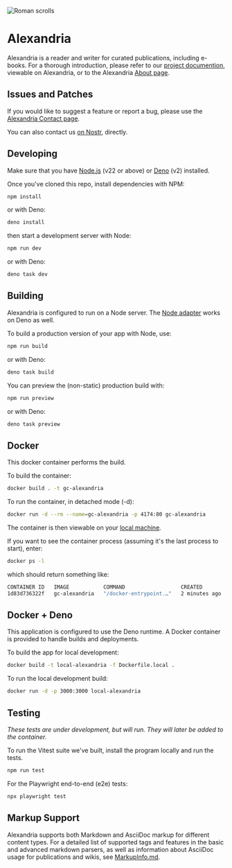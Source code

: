 ![Roman scrolls](https://i.nostr.build/M5qXa.jpg) 

# Alexandria

Alexandria is a reader and writer for curated publications, including e-books.
For a thorough introduction, please refer to our [project documention](https://next-alexandria.gitcitadel.eu/publication?d=gitcitadel-project-documentation-by-stella-v-1), viewable on Alexandria, or to the Alexandria [About page](https://next-alexandria.gitcitadel.eu/about).

## Issues and Patches

If you would like to suggest a feature or report a bug, please use the [Alexandria Contact page](https://next-alexandria.gitcitadel.eu/contact).

You can also contact us [on Nostr](https://njump.me/nprofile1qqsggm4l0xs23qfjwnkfwf6fqcs66s3lz637gaxhl4nwd2vtle8rnfqprfmhxue69uhhg6r9vehhyetnwshxummnw3erztnrdaks5zhueg), directly.

## Developing

Make sure that you have [Node.js](https://nodejs.org/en/download/package-manager) (v22 or above) or [Deno](https://docs.deno.com/runtime/getting_started/installation/) (v2) installed.

Once you've cloned this repo, install dependencies with NPM:
```bash
npm install
```

or with Deno:
```bash
deno install
```

then start a development server with Node:
```bash
npm run dev
```

or with Deno:
```bash
deno task dev
```

## Building

Alexandria is configured to run on a Node server.  The [Node adapter](https://svelte.dev/docs/kit/adapter-node) works on Deno as well.

To build a production version of your app with Node, use:
```bash
npm run build
```

or with Deno:
```bash
deno task build
```

You can preview the (non-static) production build with:
```bash
npm run preview
```

or with Deno:
```bash
deno task preview
```

## Docker

This docker container performs the build.

To build the container:
```bash
docker build . -t gc-alexandria
```

To run the container, in detached mode (-d):
```bash
docker run -d --rm --name=gc-alexandria -p 4174:80 gc-alexandria
```

The container is then viewable on your [local machine](http://localhost:4174).

If you want to see the container process (assuming it's the last process to start), enter:

```bash
docker ps -l
```

which should return something like: 

```bash
CONTAINER ID   IMAGE           COMMAND                  CREATED         STATUS         PORTS                                     NAMES
1d83d736322f   gc-alexandria   "/docker-entrypoint.…"   2 minutes ago   Up 2 minutes   0.0.0.0:4174->80/tcp, [::]:4174->80/tcp   gc-alexandria
```

## Docker + Deno

This application is configured to use the Deno runtime.  A Docker container is provided to handle builds and deployments.

To build the app for local development:
```bash
docker build -t local-alexandria -f Dockerfile.local .
```

To run the local development build:
```bash
docker run -d -p 3000:3000 local-alexandria
```

## Testing

*These tests are under development, but will run. They will later be added to the container.*

To run the Vitest suite we've built, install the program locally and run the tests.
```bash
npm run test
```

For the Playwright end-to-end (e2e) tests:
```bash
npx playwright test
```

## Markup Support

Alexandria supports both Markdown and AsciiDoc markup for different content types. For a detailed list of supported tags and features in the basic and advanced markdown parsers, as well as information about AsciiDoc usage for publications and wikis, see [MarkupInfo.md](src/lib/utils/markup/MarkupInfo.md).